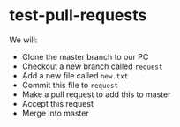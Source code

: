 # test-pull-requests

We will:

- Clone the master branch to our PC
- Checkout a new branch called `request`
- Add a new file called `new.txt`
- Commit this file to `request`
- Make a pull request to add this to master
- Accept this request
- Merge into master
